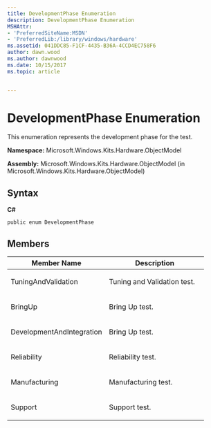 ```yaml
---
title: DevelopmentPhase Enumeration
description: DevelopmentPhase Enumeration
MSHAttr:
- 'PreferredSiteName:MSDN'
- 'PreferredLib:/library/windows/hardware'
ms.assetid: 041DDC85-F1CF-4435-B36A-4CCD4EC758F6
author: dawn.wood
ms.author: dawnwood
ms.date: 10/15/2017
ms.topic: article


---
```


# DevelopmentPhase Enumeration


This enumeration represents the development phase for the test.

**Namespace:** Microsoft.Windows.Kits.Hardware.ObjectModel

**Assembly:** Microsoft.Windows.Kits.Hardware.ObjectModel (in Microsoft.Windows.Kits.Hardware.ObjectModel)

## <span id="Syntax"></span><span id="syntax"></span><span id="SYNTAX"></span>Syntax


**C#**

`public enum DevelopmentPhase`

## <span id="Members"></span><span id="members"></span><span id="MEMBERS"></span>Members


<table>
<colgroup>
<col width="50%" />
<col width="50%" />
</colgroup>
<thead>
<tr class="header">
<th>Member Name</th>
<th>Description</th>
</tr>
</thead>
<tbody>
<tr class="odd">
<td><p>TuningAndValidation</p></td>
<td><p>Tuning and Validation test.</p></td>
</tr>
<tr class="even">
<td><p>BringUp</p></td>
<td><p>Bring Up test.</p></td>
</tr>
<tr class="odd">
<td><p>DevelopmentAndIntegration</p></td>
<td><p>Bring Up test.</p></td>
</tr>
<tr class="even">
<td><p>Reliability</p></td>
<td><p>Reliability test.</p></td>
</tr>
<tr class="odd">
<td><p>Manufacturing</p></td>
<td><p>Manufacturing test.</p></td>
</tr>
<tr class="even">
<td><p>Support</p></td>
<td><p>Support test.</p></td>
</tr>
</tbody>
</table>

 

 

 






